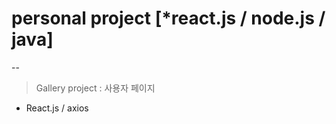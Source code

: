 # personal project [*react.js / node.js / java]
--
> Gallery project 
> : 사용자 페이지 

- React.js / axios

